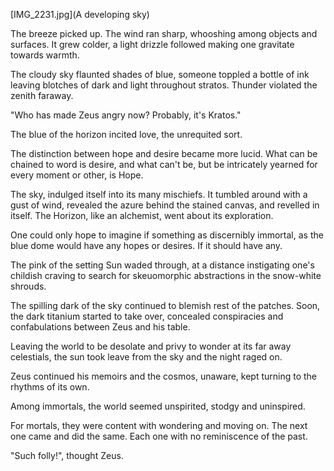 [IMG_2231.jpg](A developing sky)

The breeze picked up. The wind ran sharp, whooshing among objects and surfaces. It grew colder, a light drizzle followed making one gravitate towards warmth. 

The cloudy sky flaunted shades of blue, someone toppled a bottle of ink leaving blotches of dark and light throughout stratos. Thunder violated the zenith faraway.

"Who has made Zeus angry now? Probably, it's Kratos." 

The blue of the horizon incited love, the unrequited sort.

The distinction between hope and desire became more lucid. What can be chained to word is desire, and what can't be, but be intricately yearned for every moment or other, is Hope.

The sky, indulged itself into its many mischiefs. It tumbled around with a gust of wind, revealed the azure behind the stained canvas, and revelled in itself. The Horizon, like an alchemist, went about its exploration.

One could only hope to imagine if something as discernibly immortal, as the blue dome would have any hopes or desires. If it should have any.

The pink of the setting Sun waded through, at a distance instigating one's childish craving to search for skeuomorphic abstractions in the snow-white shrouds.

The spilling dark of the sky continued to blemish rest of the patches. Soon, the dark titanium started to take over, concealed conspiracies and confabulations between Zeus and his table. 

Leaving the world to be desolate and privy to wonder at its far away celestials, the sun took leave from the sky and the night raged on. 

Zeus continued his memoirs and the cosmos, unaware, kept turning to the rhythms of its own.

Among immortals, the world seemed unspirited, stodgy and uninspired.

For mortals, they were content with wondering and moving on. The next one came and did the same. Each one with no reminiscence of the past. 

"Such folly!", thought Zeus.
